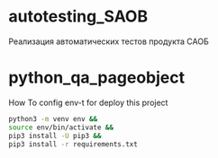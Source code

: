 # autotesting_SAOB

Реализация автоматических тестов продукта САОБ

# python_qa_pageobject
How To config env-t for deploy this project
```bash
python3 -m venv env && 
source env/bin/activate && 
pip3 install -U pip3 && 
pip3 install -r requirements.txt

```
